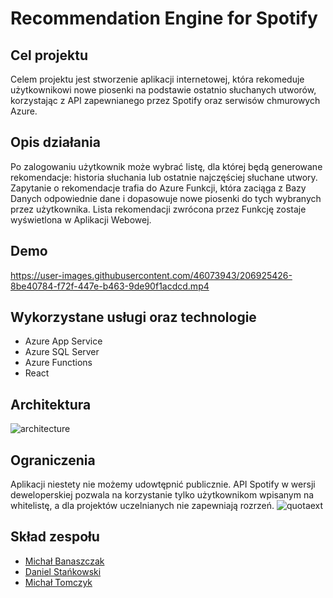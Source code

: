 # Recommendation Engine for Spotify

## Cel projektu 
Celem projektu jest stworzenie aplikacji internetowej, która rekomeduje użytkownikowi nowe piosenki na podstawie ostatnio słuchanych utworów, korzystając z API zapewnianego przez Spotify oraz serwisów chmurowych Azure.

## Opis działania
Po zalogowaniu użytkownik może wybrać listę, dla której będą generowane rekomendacje: historia słuchania lub ostatnie najczęściej słuchane utwory. Zapytanie o rekomendacje trafia do Azure Funkcji, która zaciąga z Bazy Danych odpowiednie dane i dopasowuje nowe piosenki do tych wybranych przez użytkownika. Lista rekomendacji zwrócona przez Funkcję zostaje wyświetlona w Aplikacji Webowej.

## Demo
https://user-images.githubusercontent.com/46073943/206925426-8be40784-f72f-447e-b463-9de90f1acdcd.mp4

## Wykorzystane usługi oraz technologie
* Azure App Service  
* Azure SQL Server  
* Azure Functions  
* React 

## Architektura
![architecture](https://user-images.githubusercontent.com/46073943/206925579-95c00d1c-77e9-4ae0-bfa5-b0c225752c47.jpg)

## Ograniczenia 
Aplikacji niestety nie możemy udowtępnić publicznie. API Spotify w wersji deweloperskiej pozwala na korzystanie tylko użytkownikom wpisanym na whitelistę, a dla projektów uczelnianych nie zapewniają rozrzeń.
![quotaext](https://user-images.githubusercontent.com/46073943/206925526-bac72ab9-29c4-4758-9c89-6cc3c1799ea5.png)

## Skład zespołu
* [Michał Banaszczak](https://github.com/mihawb)
* [Daniel Stańkowski](https://github.com/Daniel-Stankowski)
* [Michał Tomczyk](https://github.com/KiczuPL)
